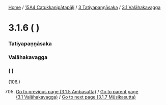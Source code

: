 
[Home](/) / [15A4 Catukkanipātapāḷi](/tipitaka/15A4.md) / [3 Tatiyapaṇṇāsaka](/tipitaka/15A4/3.md) / [3.1 Valāhakavagga](/tipitaka/15A4/3/3.1.md)

# 3.1.6 ( )

### Tatiyapaṇṇāsaka

### Valāhakavagga

### ( )

(106.)

705. [Go to previous page (3.1.5 Ambasutta)](/tipitaka/15A4/3/3.1/3.1.5.md) / [Go to parent page (3.1 Valāhakavagga)](/tipitaka/15A4/3/3.1.md) / [Go to next page (3.1.7 Mūsikasutta)](/tipitaka/15A4/3/3.1/3.1.7.md)


